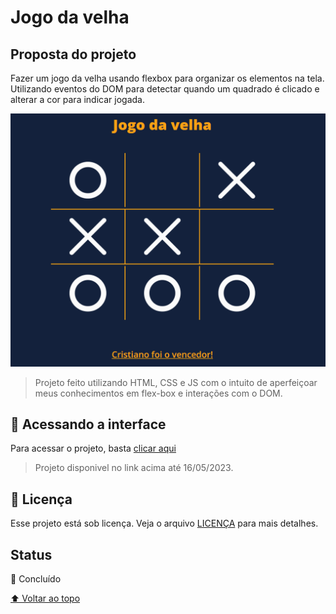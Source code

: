# Jogo da velha

## Proposta do projeto

Fazer um jogo da velha usando flexbox para organizar os elementos na tela. Utilizando eventos do DOM para detectar quando um quadrado é clicado e alterar a cor para indicar jogada.

<img src="assets/imgProjeto.png" alt="Imagem do projeto desktop" style="width: 600px">

> Projeto feito utilizando HTML, CSS e JS com o intuito de aperfeiçoar meus conhecimentos em flex-box e interações com o DOM.

## 🚀 Acessando a interface

Para acessar o projeto, basta [clicar aqui](https://spiteful-steam.surge.sh/)

> Projeto disponivel no link acima até 16/05/2023.

## 📝 Licença

Esse projeto está sob licença. Veja o arquivo [LICENÇA](LICENSE.md) para mais detalhes.

## Status

🎯 Concluído

[⬆ Voltar ao topo](#Grid-Layout)<br>